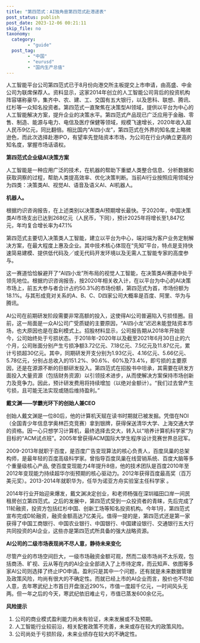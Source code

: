 ```yaml
---
title: "第四范式：AI独角兽第四范式赴港递表"
post_status: publish
post_date: 2023-12-06 00:21:11
skip_file: no
taxonomy:
  category:
        - "guide"
  post_tag:
        - "中国"
        - "eurusd"
        - "国内生产总值"
---
```


人工智能平台公司第四范式已于8月份向港交所主板提交上市申请，由高盛、中金公司为联席保荐人。资料显示，这家2014年创立的人工智能公司背后的投资机构阵容堪称豪华，集齐中、农、建、工、交国有五大银行，以及思科、联想、腾讯、红杉等一众知名投资者。第四范式一直聚焦在决策型AI领域，提供以平台为中心的人工智能解决方案，提升企业的决策水平。第四范式产品现已广泛应用于金融、零售、制造、能源与电力、电信及医疗保健等领域，规模飞速增长，2020年收入超人民币9亿元，同比翻倍。相比国内“AI四小龙”，第四范式在外界的知名度上略微逊色，而此次选择赴港IPO，有望率先登陆资本市场，为公司在行业内确立更高的知名度，掌握市场话语权。

**第四范式企业级AI决策方案**

人工智能是一种应用广泛的技术，在机器的帮助下重塑人类整合信息、分析数据和获取洞察的过程，帮助人类提高效率、优化决策判断。当前AI行业按照应用领域分为四类：决策类AI、视觉AI、语音及语义AI、AI机器人。

**机器人。**

根据灼识咨询报告，在上述类别以决策类AI预期增长最快。于2020年，中国决策类AI市场支出已达到268亿元（人民币，下同），预计2025年将增长至1,847亿元，年均复合增长率为47.1%

第四范式主要切入决策类人工智能，建立以平台为中心，端对端为客户业务定制解决方案，在最大程度上惠及企业。其中技术核心体现在“先知”平台，特点是支持快速简易建模、提供低代码及╱或无代码开发环境以及无需人工智能专家的高度参与。

这一赛道恰恰躲避开了“AI四小龙”所布局的视觉人工智能，在决策类AI赛道中处于领先地位。根据灼识咨询报告，按2020年相关收入计，在以平台为中心的AI决策市场上，前五大参与者合计占约50.3%的市场份额，第四范式为首，市场份额为18.1%。与其形成竞对关系的A、B、C、D四家公司大概率是百度、阿里、华为与腾讯。

AI公司在前期研发阶段需要非常高额的投入，这使得AI公司普遍陷入亏损怪圈。目前，这一局面是一众AI公司广受质疑的主要原因，“AI四小龙”迟迟未能登陆资本市场，也大原因也是在盈利模式上。招股材料显示，公司报告期从2018年开始至今，公司始终处于亏损状态。于2018年-2020年以及截至2021年6月30日止的六个月，公司账面分别产生亏损净额3.72亿元、7.18亿元、7.5亿元及11.87亿元，累计亏损超30亿元。其中，同期研发开支分别为1.93亿元、4.16亿元、5.66亿元、5.78亿元，分别占总收入的151.2%、90.6%、60%及73.4%，即亏损的主要原因，还是在源源不断的巨额研发投入。第四范式在招股书中坦承，其需要在研发方面投入大量资源（包括财务资源）以引领技术进步，从而使解决方案保持市场创新力及竞争力。因此，预计研发费用将持续增加（以绝对金额计）。“我们过去曾产生亏损，且可能无法实现或随后维持盈利。”

**戴文渊——学霸光环下的创始人兼CEO**

创始人戴文渊是一位80后，他的计算机天赋在读书时期就已被发掘。凭借在NOI（全国青少年信息学奥林匹克竞赛）拿到银牌，获得保送清华大学、上海交通大学的资格。因一心只想学习计算机，最终选择去交大，转入以“培养计算机科学家”为目标的“ACM试点班”。2005年曾获得ACM国际大学生程序设计竞赛世界总冠军。

2009-2013年就职于百度，是百度广告变现算法的核心负责人，百度凤巢的总架构师，是最年轻的百度高级科学家。曾指导百度凤巢在线营销系统、百度大脑等多个重量级核心产品, 使百度变现能力4年提升8倍，他的技术团队是百度2010年至2012年变现能力持续超华尔街预期的核心驱动力。2012年获得百度最高奖（百万美元奖）。2013-2014年就职华为，任华为诺亚方舟实验室主任科学家 。

2014年行业开始迎来爆发，戴文渊决定创业，和老师杨强在深圳福田口岸一间民租房创立第四范式。之后的发展中，第四范式受到一众投资者的青睐，先后完成了11轮融资，投资方包括红杉中国、创新工场等知名投资机构。今年1月，第四范式宣布完成D轮融资，融资金额高达7亿美元。值得一提的是，第四范式还是第一家获得了中国工商银行、中国农业银行、中国银行、中国建设银行、交通银行五大行共同投资的AI企业，这些亦是第四范式所具备的强大战略资源。

**AI公司的二级市场表现尚不尽人意，静待未来变化**

尽管产业的市场空间巨大，一级市场融资金额可观，然而二级市场尚不太乐观，包括商汤、旷视、云从等在内的AI企业全部进入了上市待定席，而云知声、依图等多家AI公司则选择了终止IPO申请。盈利只是其中一个问题，还有就是未来数据管理及政策风险，均尚有很大的不确定性。而就已经上市的AI企业而言，股价也不尽如人意，去年寒武纪上市首日开盘涨近290%，市值一度超千亿元，一时间风头无两。但一年之后的今天，寒武纪依旧难止亏，市值已蒸发600余亿元。

**风险提示**

1. 公司的商业模式盈利能力尚未有验证，未来发展或不及预期。
2. 人工智能行业较前沿，相关配套政策不完善，未来或存在较大的政策风险。
3. 公司尚处于亏损阶段，未来业绩存在较大的不确定性。
